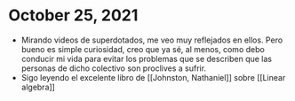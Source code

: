 # October 25, 2021

- Mirando videos de superdotados, me veo muy reflejados en ellos. Pero bueno es simple curiosidad, creo que ya sé, al menos, como debo conducir mi vida para evitar los problemas que se describen que las personas de dicho colectivo son proclives a sufrir.
- Sigo leyendo el excelente libro de [[Johnston, Nathaniel]] sobre [[Linear algebra]]
